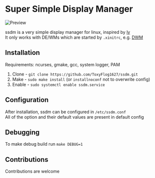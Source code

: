 # Super Simple Display Manager

![Preview](https://github-production-user-asset-6210df.s3.amazonaws.com/59206807/248037296-aafb5ecb-cc01-4b45-a8ef-97a27c747e42.png)

ssdm is a very simple display manager for linux, inspired by [ly](https://github.com/fairyglade/ly) \
It only works with DE/WMs which are started by `.xinitrc`, e.g. [DWM](https://dwm.suckless.org/)

## Installation

Requirements: ncurses, gmake, gcc, system logger, PAM

1. Clone - `git clone https://github.com/ToxyFlog1627/ssdm.git`
2. Make - `sudo make install` (or `installnoconf` not to overwrite config)
3. Enable - `sudo systemctl enable ssdm.service`

## Configuration

After installation, ssdm can be configured in `/etc/ssdm.conf` \
All of the option and their default values are present in default config

## Debugging

To make debug build run `make DEBUG=1`

## Contributions

Contributions are welcome